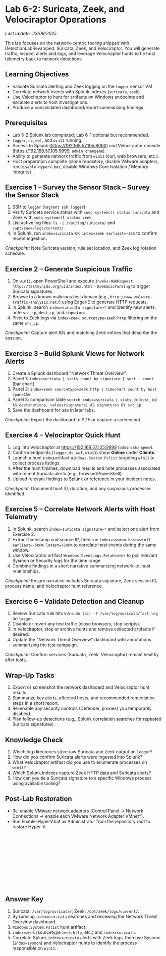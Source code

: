 # Lab 6-2: Suricata, Zeek, and Velociraptor Operations

_Last update: 23/09/2025_

This lab focuses on the network-centric tooling shipped with DetectionLabRevamped: Suricata, Zeek, and Velociraptor. You will generate traffic, inspect alerts and logs, and leverage Velociraptor hunts to tie host telemetry back to network detections.

## Learning Objectives
- Validate Suricata alerting and Zeek logging on the `logger` sensor VM.
- Correlate network events with Splunk indexes (`suricata`, `zeek`).
- Use Velociraptor to hunt for artifacts on Windows endpoints and escalate alerts to host investigations.
- Produce a consolidated dashboard/report summarizing findings.

## Prerequisites
- Lab 5-2 Splunk lab completed; Lab 6-1 optional but recommended.
- `logger`, `dc`, `wef`, and `win11` running.
- Access to Splunk (<https://192.168.57.105:8000>) and Velociraptor console (<https://192.168.57.105:9999>, `admin:changeme`).
- Ability to generate network traffic from `win11` (curl, web browsers, etc.).
- Host preparation complete (clone repository, disable VMware adapters, run `Disable-HyperV.bat`, disable Windows Core Isolation / Memory Integrity).

## Exercise 1 – Survey the Sensor Stack – Survey the Sensor Stack
1. SSH to `logger` (`vagrant ssh logger`).
2. Verify Suricata service status with `sudo systemctl status suricata` and Zeek with `sudo systemctl status zeek`.
3. List active log files: `ls -1 /var/log/suricata/` and `/opt/zeek/logs/current/`.
4. In Splunk, run `index=suricata OR index=zeek earliest=-15m` to confirm recent ingestion.

*Checkpoint:* Note Suricata version, rule set location, and Zeek log rotation schedule.

## Exercise 2 – Generate Suspicious Traffic
1. On `win11`, open PowerShell and execute `Invoke-WebRequest http://testmynids.org/uid/index.html -UseBasicParsing` to trigger Suricata signatures.
2. Browse to a known malicious test domain (e.g., `http://www.malware-traffic-analysis.net/`) using Edge/IE to generate HTTP requests.
3. In Splunk, search `index=suricata signature=*` and identify new alerts; note `src_ip`, `dest_ip`, and `signature`.
4. Pivot to Zeek logs via `index=zeek sourcetype=zeek:http` filtering on the same `src_ip`.

*Checkpoint:* Capture alert IDs and matching Zeek entries that describe the session.

## Exercise 3 – Build Splunk Views for Network Alerts
1. Create a Splunk dashboard "Network Threat Overview".
2. Panel 1: `index=suricata | stats count by signature | sort - count` (bar chart).
3. Panel 2: `index=zeek sourcetype=zeek:http | timechart count by host span=15m`.
4. Panel 3: comparison table `search index=suricata | stats dc(dest_ip) AS destinations, values(signature) AS signatures BY src_ip`.
5. Save the dashboard for use in later labs.

*Checkpoint:* Export the dashboard to PDF or capture a screenshot.

## Exercise 4 – Velociraptor Quick Hunt
1. Log into Velociraptor at <https://192.168.57.105:9999> (`admin:changeme`).
2. Confirm endpoints (`logger`, `dc`, `wef`, `win11`) show **Online** under **Clients**.
3. Launch a hunt using artifact `Windows.System.Pslist` targeting `win11` to collect process listings.
4. After the hunt finishes, download results and note processes associated with recent Suricata alerts (e.g., browser/PowerShell).
5. Upload relevant findings to Splunk or reference in your incident notes.

*Checkpoint:* Document hunt ID, duration, and any suspicious processes identified.

## Exercise 5 – Correlate Network Alerts with Host Telemetry
1. In Splunk, search `index=suricata signature=*` and select one alert from Exercise 2.
2. Extract timestamp and source IP, then run `index=sysmon host=win11 earliest=-5m@m latest=+5m@m` to correlate host events during the same window.
3. Use Velociraptor artifact `Windows.EventLogs.EvtxHunter` to pull relevant Sysmon or Security logs for the time range.
4. Combine findings in a short narrative summarizing network-to-host relationships.

*Checkpoint:* Ensure narrative includes Suricata signature, Zeek session ID, process name, and Velociraptor hunt reference.

## Exercise 6 – Validate Detection and Cleanup
1. Review Suricata rule hits via `sudo tail -f /var/log/suricata/fast.log` on `logger`.
2. Disable or revert any test traffic (close browsers, stop scripts).
3. In Velociraptor, stop or archive hunts and remove collected artifacts if desired.
4. Update the "Network Threat Overview" dashboard with annotations summarizing the test campaign.

*Checkpoint:* Confirm services (Suricata, Zeek, Velociraptor) remain healthy after tests.

## Wrap-Up Tasks
1. Export or screenshot the network dashboard and Velociraptor hunt results.
2. Summarize key alerts, affected hosts, and recommended remediation steps in a short report.
3. Re-enable any security controls (Defender, proxies) you temporarily disabled.
4. Plan follow-up detections (e.g., Splunk correlation searches for repeated Suricata signatures).

## Knowledge Check
1. Which log directories store raw Suricata and Zeek output on `logger`?
2. How did you confirm Suricata alerts were ingested into Splunk?
3. What Velociraptor artifact did you use to enumerate processes on `win11`?
4. Which Splunk indexes capture Zeek HTTP data and Suricata alerts?
5. How can you tie a Suricata signature to a specific Windows process using available tooling?

## Post-Lab Restoration
- Re-enable VMware network adapters (Control Panel -> Network Connections -> enable each VMware Network Adapter VMnet*).
- Run Enable-HyperV.bat as Administrator from the repository root to restore Hyper-V.

<br />
<br />
<br />
<br />
<br />
<br />
<br />
<br />
<br />
<br />

## Answer Key
1. Suricata: `/var/log/suricata/`; Zeek: `/opt/zeek/logs/current/`.
2. By running `index=suricata` searches and reviewing the Network Threat Overview dashboard.
3. `Windows.System.Pslist` hunt artifact.
4. `index=zeek` (sourcetype `zeek:http`, etc.) and `index=suricata`.
5. Correlate Splunk `index=suricata` alerts with Zeek logs, then use Sysmon (`index=sysmon`) and Velociraptor hunts to identify the process responsible on `win11`.

